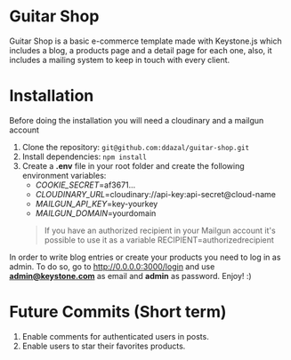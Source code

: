 # Guitar Shop
Guitar Shop is a basic e-commerce template made with Keystone.js which includes a blog, a products page and a detail page for each one, also, it includes a mailing system to keep in touch with every client.

# Installation
Before doing the installation you will need a cloudinary and a mailgun account
1. Clone the repository: `git@github.com:ddazal/guitar-shop.git`
2. Install dependencies: `npm install`
3. Create a **.env** file in your root folder and create the following environment variables:
	* _COOKIE_SECRET_=af3671...
	* _CLOUDINARY_URL_=cloudinary://api-key:api-secret@cloud-name
	* _MAILGUN_API_KEY_=key-yourkey
	* _MAILGUN_DOMAIN_=yourdomain
    > If you have an authorized recipient in your Mailgun account it's possible
    > to use it as a variable
    > RECIPIENT=authorizedrecipient

In order to write blog entries or create your products you need to log in as admin. To do so, go to http://0.0.0.0:3000/login and use **admin@keystone.com** as email and **admin** as password. Enjoy! :)

# Future Commits (Short term)
1. Enable comments for authenticated users in posts.
2. Enable users to star their favorites products.
